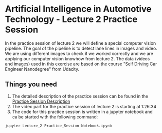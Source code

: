 # Artificial Intelligence in Automotive Technology - Lecture 2 Practice Session

In the practice session of lecture 2 we will define a special computer vision pipeline. The goal of the pipeline is to detect lane lines in images and video. We are using different images to check if we worked correctly and we are applying our computer vision knowhow from lecture 2. The data (videos and images) used in this exercise are based on the course "Self Driving Car Engineer Nanodegree" from Udacity.


## Things you need

1. The detailed description of the practice session can be found in the [Practice Session Description](https://github.com/TUMFTM/Lecture_AI_in_Automotive_Technology/blob/master/Lecture%202/Lecture_2-Practice_Session_Slides.pdf)
2. The video part for the practice session of lecture 2 is starting at 1:26:34
3. The code for this practice session is written in a jupyter notebook and ca be started with the following command:
```python
jupyter Lecture_2-Practice_Session-Notebook.ipynb
```
